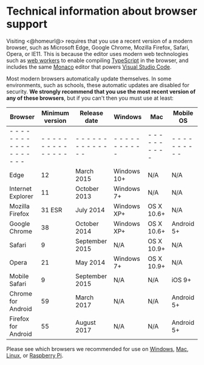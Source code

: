 # Technical information about browser support

Visiting <@homeurl@> requires that you use a recent version of a modern browser, such as Microsoft Edge, Google Chrome, Mozilla Firefox, Safari, Opera, or IE11. This is because the editor uses modern web technologies such as [web workers](http://www.w3.org/TR/workers/) to enable compiling [TypeScript](http://www.typescriptlang.org) in the browser, and includes the same [Monaco](https://microsoft.github.io/monaco-editor/) editor that powers [Visual Studio Code](http://code.visualstudio.com).

Most modern browsers automatically update themselves. In some environments, such as schools, these automatic updates are disabled for security. **We strongly recommend that you use the most recent version of any of these browsers**, but if you can't then you must use at least:

| Browser                                     | Minimum version                    | Release date                    | Windows                  | Mac                    | Mobile OS              |
| ------------------------------------------- | ---------------------------------- | ------------------------------- | ------------------------ | ---------------------- | ---------------------- |
| \- - - \- - - \- - - \- - - \- - - \- - - - | \- - - \- - - \- - - \- - - \- - - | \- - - \- - - \- - - \- - - - - | \- - - \- - - \- - - - - | \- - - \- - - \- - - - | \- - - \- - - \- - - - |
| Edge                                        | 12                                 | March 2015                      | Windows 10+              | N/A                    | N/A                    |
| Internet Explorer                           | 11                                 | October 2013                    | Windows 7+               | N/A                    | N/A                    |
| Mozilla Firefox                             | 31 ESR                             | July 2014                       | Windows XP+              | OS X 10.6+             | N/A                    |
| Google Chrome                               | 38                                 | October 2014                    | Windows XP+              | OS X 10.6+             | Android 5+             |
| Safari                                      | 9                                  | September 2015                  | N/A                      | OS X 10.9+             | N/A                    |
| Opera                                       | 21                                 | May 2014                        | Windows 7+               | OS X 10.9+             | N/A                    |
| Mobile Safari                               | 9                                  | September 2015                  | N/A                      | N/A                    | iOS 9+                 |
| Chrome for Android                          | 59                                 | March 2017                      | N/A                      | N/A                    | Android 5+             |
| Firefox for Android                         | 55                                 | August 2017                     | N/A                      | N/A                    | Android 5+             |

  
Please see which browsers we recommended for use on [Windows](/browsers/windows), [Mac](/browsers/mac), [Linux](/browsers/linux), or [Raspberry Pi](/raspberry-pi).